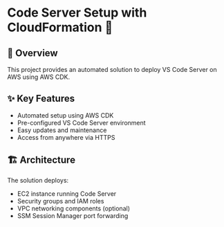 # Code Server Setup with CloudFormation 🚀

## 🌟 Overview

This project provides an automated solution to deploy VS Code Server on AWS using AWS CDK. 

## ✨ Key Features

- Automated setup using AWS CDK
- Pre-configured VS Code Server environment 
- Easy updates and maintenance
- Access from anywhere via HTTPS

## 🏗️ Architecture

The solution deploys:
- EC2 instance running Code Server
- Security groups and IAM roles 
- VPC networking components (optional)
- SSM Session Manager port forwarding

